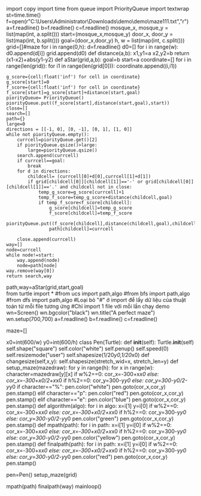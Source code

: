 




import copy
import time 
from queue import PriorityQueue
import textwrap
st=time.time()
f=open(r"C:\\Users\\Administrator\\Downloads\\demo\\demo\\maze111.txt","r")
a=f.readline()
b=f.readline()
c=f.readline()
mosque_x, mosque_y = list(map(int, a.split()))
start=(mosque_x,mosque_y)
door_x, door_y = list(map(int, b.split()))
goal=(door_x,door_y)
h, w = list(map(int, c.split()))
grid=[]#maze
for i in range(0,h):
    d=f.readline()
    d0=[]
    for i in range(w):
        d0.append(d[i])
    grid.append(d0)
def distance(a,b):
    x1,y1=a
    x2,y2=b
    return (x1-x2)+abs(y1-y2)
def aStar(grid,a,b):
    goal=b
    start=a
    coordinate=[]
    for i in range(len(grid)):
        for i1 in range(len(grid[0])):
            coordinate.append((i,i1))
    
    g_score={cell:float('inf') for cell in coordinate}
    g_score[start]=0
    f_score={cell:float('inf') for cell in coordinate}
    f_score[start]=g_score[start]+distance(start,goal)
    piorityQueue= PriorityQueue()
    piorityQueue.put((f_score[start],distance(start,goal),start))
    close=[]
    search=[]
    path={}
    large=0
    directions = [[-1, 0], [0, -1], [0, 1], [1, 0]]
    while not piorityQueue.empty():
        currcell=piorityQueue.get()[2]
        if piorityQueue.qsize()>large:
            large=piorityQueue.qsize()
        search.append(currcell)
        if currcell==goal:
            break
        for d in directions:
            childcell= (currcell[0]+d[0],currcell[1]+d[1])
            if grid[childcell[0]][childcell[1]]=='-' or grid[childcell[0]][childcell[1]]=='.' and childcell not in close: 
                temp_g_score=g_score[currcell]+1
                temp_f_score=temp_g_score+distance(childcell,goal)
                if temp_f_score<f_score[childcell]:
                    g_score[childcell]=temp_g_score
                    f_score[childcell]=temp_f_score
                    piorityQueue.put((f_score[childcell],distance(childcell,goal),childcell))
                    path[childcell]=currcell
        
        close.append(currcell)
    way=[]
    node=currcell
    while node!=start:
        way.append(node)
        node=path[node]
    way.remove(way[0]) 
    return search,way
path,way=aStar(grid,start,goal)   
from turtle import *
#from ucs import path,algo
#from bfs import path,algo
#from dfs import path,algo
#Loại bỏ "#" ở import để lấy dữ liệu của thuật toán từ mỗi file tương ứng 
#Chỉ import 1 file với mỗi lần chạy demo
wn=Screen()
wn.bgcolor("black")
wn.title("A perfect maze")
wn.setup(700,700)
a=f.readline()
b=f.readline()
c=f.readline()

maze=[]


x0=int(600/w)
y0=int(600/h)
class Pen(Turtle):
    def __init__(self):
        Turtle.__init__(self)
        self.shape("square")
        self.color("white")
        self.penup()
        self.speed(0)
        self.resizemode("user")
        self.shapesize(1/20*y0,1/20*x0)
    def changesize(self,x,y):
        self.shapesize(stretch_wid=x, stretch_len=y)
def setup_maze(mazedraw):
    for y in range(h):
        for x in range(w):
            character=mazedraw[y][x]
            if w%2==0:
             cor_x=-300+x*x0
            else:
             cor_x=-300+x0/2+x*x0
            if h%2==0:
             cor_y=300-y*y0
            else:
             cor_y=300-y0/2-y*y0
            if character=="%":
                pen.color("white")
                pen.goto(cor_x,cor_y)
                pen.stamp()
            elif character=="p":
                pen.color("red")
                pen.goto(cor_x,cor_y)
                pen.stamp()
            elif character=="e":
                pen.color("blue")
                pen.goto(cor_x,cor_y)
                pen.stamp()
def algorithm(algo):
    for i in algo:
        x=i[1]
        y=i[0]
        if w%2==0:
            cor_x=-300+x*x0
        else:
            cor_x=-300+x0/2+x*x0
        if h%2==0:
            cor_y=300-y*y0
        else:
            cor_y=300-y0/2-y*y0
        pen.color("green")
        pen.goto(cor_x,cor_y)
        pen.stamp()
def mpath(path):
    for i in path:
        x=i[1]
        y=i[0]
        if w%2==0:
            cor_x=-300+x*x0
        else:
            cor_x=-300+x0/2+x*x0
        if h%2==0:
            cor_y=300-y*y0
        else:
            cor_y=300-y0/2-y*y0
        pen.color("yellow")
        pen.goto(cor_x,cor_y)
        pen.stamp()
def finalpath(path):
    for i in path:
        x=i[1]
        y=i[0]
        if w%2==0:
            cor_x=-300+x*x0
        else:
            cor_x=-300+x0/2+x*x0
        if h%2==0:
            cor_y=300-y*y0
        else:
            cor_y=300-y0/2-y*y0
        pen.color("red")
        pen.goto(cor_x,cor_y)
        pen.stamp()

pen=Pen()
setup_maze(grid)

mpath(path)
finalpath(way)
mainloop()
    
    
    
    
    
   



